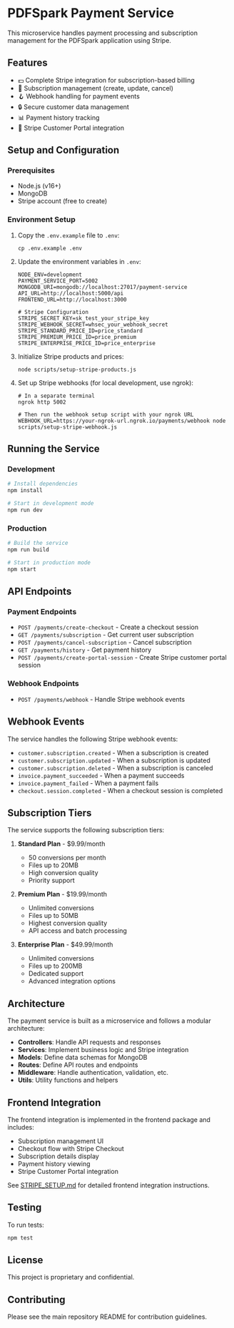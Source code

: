 # PDFSpark Payment Service

This microservice handles payment processing and subscription management for the PDFSpark application using Stripe.

## Features

- 💵 Complete Stripe integration for subscription-based billing
- 🔄 Subscription management (create, update, cancel)
- 🪝 Webhook handling for payment events
- 🔒 Secure customer data management
- 📊 Payment history tracking
- 📱 Stripe Customer Portal integration

## Setup and Configuration

### Prerequisites

- Node.js (v16+)
- MongoDB
- Stripe account (free to create)

### Environment Setup

1. Copy the `.env.example` file to `.env`:
   ```
   cp .env.example .env
   ```

2. Update the environment variables in `.env`:
   ```
   NODE_ENV=development
   PAYMENT_SERVICE_PORT=5002
   MONGODB_URI=mongodb://localhost:27017/payment-service
   API_URL=http://localhost:5000/api
   FRONTEND_URL=http://localhost:3000

   # Stripe Configuration
   STRIPE_SECRET_KEY=sk_test_your_stripe_key
   STRIPE_WEBHOOK_SECRET=whsec_your_webhook_secret
   STRIPE_STANDARD_PRICE_ID=price_standard
   STRIPE_PREMIUM_PRICE_ID=price_premium
   STRIPE_ENTERPRISE_PRICE_ID=price_enterprise
   ```

3. Initialize Stripe products and prices:
   ```
   node scripts/setup-stripe-products.js
   ```

4. Set up Stripe webhooks (for local development, use ngrok):
   ```
   # In a separate terminal
   ngrok http 5002

   # Then run the webhook setup script with your ngrok URL
   WEBHOOK_URL=https://your-ngrok-url.ngrok.io/payments/webhook node scripts/setup-stripe-webhook.js
   ```

## Running the Service

### Development

```bash
# Install dependencies
npm install

# Start in development mode
npm run dev
```

### Production

```bash
# Build the service
npm run build

# Start in production mode
npm start
```

## API Endpoints

### Payment Endpoints

- `POST /payments/create-checkout` - Create a checkout session
- `GET /payments/subscription` - Get current user subscription
- `POST /payments/cancel-subscription` - Cancel subscription
- `GET /payments/history` - Get payment history
- `POST /payments/create-portal-session` - Create Stripe customer portal session

### Webhook Endpoints

- `POST /payments/webhook` - Handle Stripe webhook events

## Webhook Events

The service handles the following Stripe webhook events:

- `customer.subscription.created` - When a subscription is created
- `customer.subscription.updated` - When a subscription is updated
- `customer.subscription.deleted` - When a subscription is canceled
- `invoice.payment_succeeded` - When a payment succeeds
- `invoice.payment_failed` - When a payment fails
- `checkout.session.completed` - When a checkout session is completed

## Subscription Tiers

The service supports the following subscription tiers:

1. **Standard Plan** - $9.99/month
   - 50 conversions per month
   - Files up to 20MB
   - High conversion quality
   - Priority support

2. **Premium Plan** - $19.99/month
   - Unlimited conversions
   - Files up to 50MB
   - Highest conversion quality
   - API access and batch processing

3. **Enterprise Plan** - $49.99/month
   - Unlimited conversions
   - Files up to 200MB
   - Dedicated support
   - Advanced integration options

## Architecture

The payment service is built as a microservice and follows a modular architecture:

- **Controllers**: Handle API requests and responses
- **Services**: Implement business logic and Stripe integration
- **Models**: Define data schemas for MongoDB
- **Routes**: Define API routes and endpoints
- **Middleware**: Handle authentication, validation, etc.
- **Utils**: Utility functions and helpers

## Frontend Integration

The frontend integration is implemented in the frontend package and includes:

- Subscription management UI
- Checkout flow with Stripe Checkout
- Subscription details display
- Payment history viewing
- Stripe Customer Portal integration

See [STRIPE_SETUP.md](./STRIPE_SETUP.md) for detailed frontend integration instructions.

## Testing

To run tests:

```bash
npm test
```

## License

This project is proprietary and confidential.

## Contributing

Please see the main repository README for contribution guidelines.